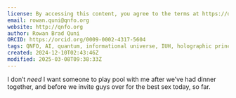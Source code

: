 ```yaml
---
license: By accessing this content, you agree to the terms at https://qnfo.org/LICENSE
email: rowan.quni@qnfo.org
website: http://qnfo.org
author: Rowan Brad Quni
ORCID: https://orcid.org/0009-0002-4317-5604
tags: QNFO, AI, quantum, informational universe, IUH, holographic principle
created: 2024-12-10T02:43:46Z
modified: 2025-03-08T09:38:33Z
---
```


I don’t *need* I want someone to play pool with me after we’ve had dinner together, and before we invite guys over for the best sex today, so far.
